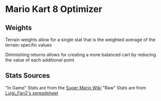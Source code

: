 # Mario Kart 8 Optimizer

## Weights

Terrain weights allow for a single stat that is the weighted average of the terrain-specific values

Diminishing returns allows for creating a more balanced cart by reducing the value of each additional point

## Stats Sources

"In Game" Stats are from the [Super Mario Wiki](https://www.mariowiki.com/Mario_Kart_8_Deluxe#Drivers'_and_vehicle_parts'_statistics)
"Raw" Stats are from [Luigi_Fan2's spreadsheet](https://docs.google.com/spreadsheets/d/1g7A-38tn9UAIbB2B3sZI-MpILsS3ZS870UTVMRRxh4Q/edit#gid=0)
